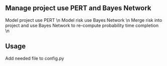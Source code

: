 ## Manage project use PERT and Bayes Network
Model project use PERT \n
Model risk use Bayes Network \n
Merge risk into project and use Bayes Network to re-compute probability time completion \n

## Usage
Add needed file to config.py